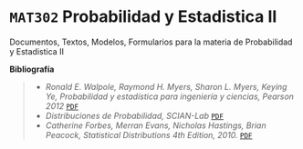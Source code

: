 # `MAT302` Probabilidad y Estadistica II 
Documentos, Textos, Modelos, Formularios para la materia de Probabilidad y Estadistica II

**Bibliografía**
>  * _Ronald E. Walpole, Raymond H. Myers, Sharon L. Myers, Keying Ye, Probabilidad y estadística para ingeniería y ciencias, Pearson 2012_ [`PDF`](https://vereniciafunez94hotmail.files.wordpress.com/2014/08/8va-probabilidad-y-estadistica-para-ingenier-walpole_8.pdf)
>  * _Distribuciones de Probabilidad, SCIAN-Lab_ [`PDF`](http://www.scian.cl/mmb/probabilidades.pdf)
>  * _Catherine Forbes, Merran Evans, Nicholas Hastings, Brian Peacock, Statistical Distributions 4th Edition, 2010._ [`PDF`](http://personalpages.to.infn.it/~zaninett/pdf/statistical-distributions.pdf)

